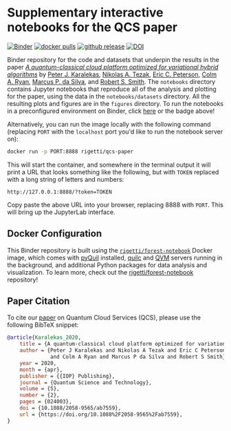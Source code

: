 Supplementary interactive notebooks for the QCS paper
=====================================================

[![Binder](https://mybinder.org/badge_logo.svg)][binder]
[![docker pulls][docker-badge]][docker-image]
[![github release][github-badge]][github-release]
[![DOI](https://zenodo.org/badge/DOI/10.5281/zenodo.3606734.svg)][zenodo]

Binder repository for the code and datasets that underpin the results in the paper
[*A quantum-classical cloud platform optimized for variational hybrid algorithms*][paper]
by [Peter J. Karalekas][peter], [Nikolas A. Tezak][nikt], [Eric C. Peterson][eric],
[Colm A. Ryan][colm], [Marcus P. da Silva][marcus], and [Robert S. Smith][robert].
The `notebooks` directory contains Jupyter notebooks that reproduce all of the analysis
and plotting for the paper, using the data in the `notebooks/datasets` directory. All the
resulting plots and figures are in the `figures` directory. To run the notebooks in a
preconfigured environment on Binder, click [here][binder] or the badge above!

Alternatively, you can run the image locally with the following command (replacing `PORT`
with the `localhost` port you'd like to run the notebook server on):

```bash
docker run -p PORT:8888 rigetti/qcs-paper
```

This will start the container, and somewhere in the terminal output it will print a URL that
looks something like the following, but with `TOKEN` replaced with a long string of letters
and numbers:

```
http://127.0.0.1:8888/?token=TOKEN
```

Copy paste the above URL into your browser, replacing 8888 with `PORT`. This will bring up the
JupyterLab interface.

## Docker Configuration

This Binder repository is built using the [`rigetti/forest-notebook`][forest-notebook] Docker
image, which comes with [pyQuil][pyquil] installed, [quilc][quilc] and [QVM][qvm] servers running
in the background, and additional Python packages for data analysis and visualization. To learn
more, check out the [rigetti/forest-notebook][forest-notebook-repo] repository!

## Paper Citation

To cite our [paper][article] on Quantum Cloud Services (QCS), please use the following BibTeX snippet:

```bibtex
@article{Karalekas_2020,
    title = {A quantum-classical cloud platform optimized for variational hybrid algorithms},
    author = {Peter J Karalekas and Nikolas A Tezak and Eric C Peterson
              and Colm A Ryan and Marcus P da Silva and Robert S Smith},
    year = 2020,
    month = {apr},
    publisher = {{IOP} Publishing},
    journal = {Quantum Science and Technology},
    volume = {5},
    number = {2},
    pages = {024003},
    doi = {10.1088/2058-9565/ab7559},
    url = {https://doi.org/10.1088%2F2058-9565%2Fab7559},
}
```

[article]: https://dx.doi.org/10.1088/2058-9565/ab7559
[binder]: https://mybinder.org/v2/gh/rigetti/qcs-paper/master?urlpath=lab/tree/Welcome.ipynb
[colm]: https://github.com/caryan
[docker-badge]: https://img.shields.io/docker/pulls/rigetti/qcs-paper.svg
[docker-image]: https://hub.docker.com/r/rigetti/qcs-paper
[forest-notebook]: https://hub.docker.com/r/rigetti/forest-notebook
[forest-notebook-repo]: https://github.com/rigetti/forest-notebook
[github-badge]: https://img.shields.io/github/v/release/rigetti/qcs-paper
[github-release]: https://github.com/rigetti/qcs-paper/releases
[gitlab-badge]: https://gitlab.com/rigetti/forest/qcs-paper/badges/master/pipeline.svg
[gitlab-project]: https://gitlab.com/rigetti/forest/qcs-paper/commits/master
[eric]: https://github.com/ecpeterson
[marcus]: https://github.com/marcusps
[nikt]: https://github.com/ntezak
[paper]: https://scirate.com/arxiv/2001.04449
[peter]: https://github.com/karalekas
[pyquil]: https://github.com/rigetti/pyquil
[quilc]: https://github.com/rigetti/quilc
[qvm]: https://github.com/rigetti/qvm
[robert]: https://github.com/stylewarning
[zenodo]: https://doi.org/10.5281/zenodo.3606734
